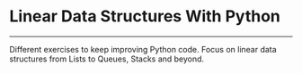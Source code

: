 # Linear Data Structures With Python

---

Different exercises to keep improving Python code. 
Focus on linear data structures from Lists to Queues, Stacks and beyond.